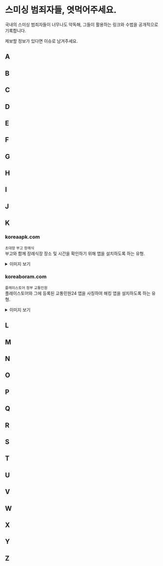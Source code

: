 # 스미싱 범죄자들, 엿먹어주세요.

국내의 스미싱 범죄자들이 너무나도 악독해, 그들이 활용하는 링크와 수법을 공개적으로 기록합니다.

제보할 정보가 있다면 이슈로 남겨주세요.

## A

## B

## C

## D

## E

## F

## G

## H

## I

## J

## K

### koreaapk.com
`초대장` `부고` `장례식`<br />
부고와 함께 장례식장 장소 및 시간을 확인하기 위해 앱을 설치하도록 하는 유형.<br />
<details>
  <summary>이미지 보기</summary>
  <div>
    <img src="./images/koreaapk.com/001.png" width="240" />
  </div>
</details>

### koreaboram.com
`플레이스토어` `정부` `교통민원`<br />
플레이스토어와 그에 등록된 교통민원24 앱을 사칭하여 해킹 앱을 설치하도록 하는 유형.<br />
<details>
  <summary>이미지 보기</summary>
  <div>
    <img src="./images/koreaboram.com/001.png" width="240" />
  </div>
</details>

## L

## M

## N

## O

## P

## Q

## R

## S

## T

## U

## V

## W

## X

## Y

## Z
